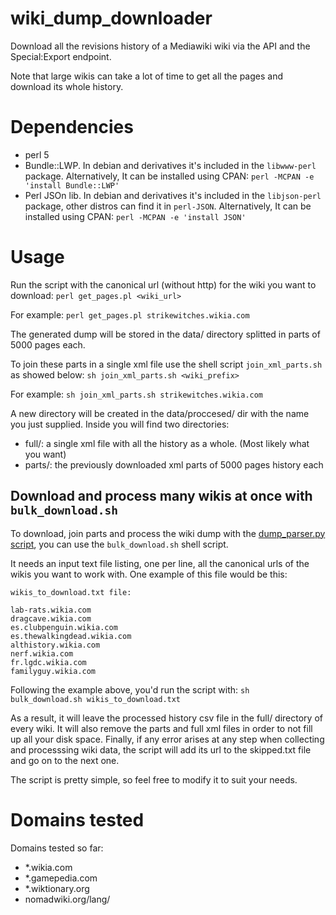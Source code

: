 # wiki_dump_downloader
Download all the revisions history of a Mediawiki wiki via the API and the Special:Export endpoint.

Note that large wikis can take a lot of time to get all the pages and download its whole history.

# Dependencies
* perl 5
* Bundle::LWP. In debian and derivatives it's included in the `libwww-perl` package. Alternatively, It can be installed using CPAN: `perl -MCPAN -e 'install Bundle::LWP'`
* Perl JSOn lib. In debian and derivatives it's included in the `libjson-perl` package, other distros can find it in `perl-JSON`. Alternatively, It can be installed using CPAN: `perl -MCPAN -e 'install JSON'`

# Usage
Run the script with the canonical url (without http) for the wiki you want to download:
`perl get_pages.pl <wiki_url>`

For example: `perl get_pages.pl strikewitches.wikia.com`

The generated dump will be stored in the data/ directory splitted in parts of 5000 pages each.

To join these parts in a single xml file use the shell script `join_xml_parts.sh` as showed below:
`sh join_xml_parts.sh <wiki_prefix>`

For example: `sh join_xml_parts.sh strikewitches.wikia.com`

A new directory will be created in the data/proccesed/ dir with the name you just supplied. Inside you will find two directories:

- full/: a single xml file with all the history as a whole. (Most likely what you want)
- parts/: the previously downloaded xml parts of 5000 pages history each

## Download and process many wikis at once with `bulk_download.sh`
To download, join parts and process the wiki dump with the [dump_parser.py script](https://github.com/Grasia/wiki-scripts/blob/master/dump_parser/dump_parser.py), you can use the `bulk_download.sh` shell script.

It needs an input text file listing, one per line, all the canonical urls of the wikis you want to work with. One example of this file would be this:

`wikis_to_download.txt file:`
```
lab-rats.wikia.com
dragcave.wikia.com
es.clubpenguin.wikia.com
es.thewalkingdead.wikia.com
althistory.wikia.com
nerf.wikia.com
fr.lgdc.wikia.com
familyguy.wikia.com
```
Following the example above, you'd run the script with: `sh bulk_download.sh wikis_to_download.txt`

As a result, it will leave the processed history csv file in the full/ directory of every wiki. It will also remove the parts and full xml files in order to not fill up all your disk space. Finally, if any error arises at any step when collecting and processsing wiki data, the script will add its url to the skipped.txt file and go on to the next one.

The script is pretty simple, so feel free to modify it to suit your needs.

# Domains tested
Domains tested so far:
- *.wikia.com
- *.gamepedia.com
- *.wiktionary.org
- nomadwiki.org/lang/
